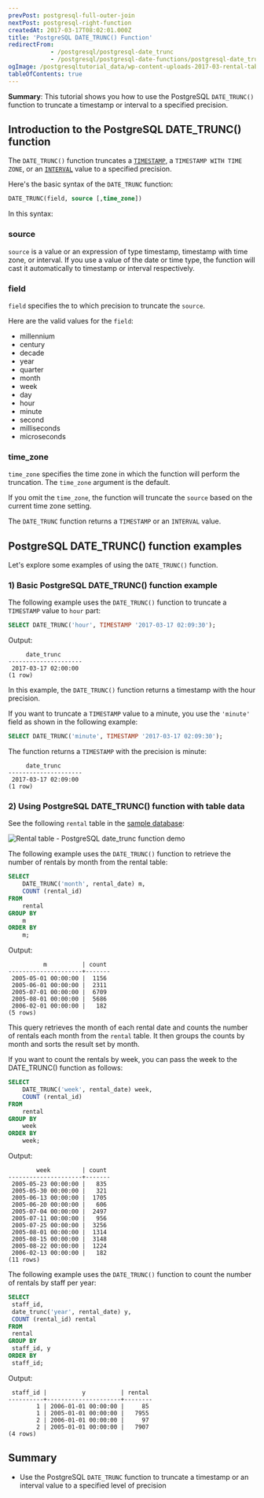 ```yaml
---
prevPost: postgresql-full-outer-join
nextPost: postgresql-right-function
createdAt: 2017-03-17T08:02:01.000Z
title: 'PostgreSQL DATE_TRUNC() Function'
redirectFrom:
            - /postgresql/postgresql-date_trunc 
            - /postgresql/postgresql-date-functions/postgresql-date_trunc
ogImage: /postgresqltutorial_data/wp-content-uploads-2017-03-rental-table.png
tableOfContents: true
---
```


**Summary**: This tutorial shows you how to use the PostgreSQL `DATE_TRUNC()` function to truncate a timestamp or interval to a specified precision.

## Introduction to the PostgreSQL DATE_TRUNC() function

The `DATE_TRUNC()` function truncates a [`TIMESTAMP`](/postgresql/postgresql-timestamp), a `TIMESTAMP WITH TIME ZONE`, or an [`INTERVAL`](/postgresql/postgresql-tutorial/postgresql-interval) value to a specified precision.

Here's the basic syntax of the `DATE_TRUNC` function:

```sql
DATE_TRUNC(field, source [,time_zone])
```

In this syntax:

### source

`source` is a value or an expression of type timestamp, timestamp with time zone, or interval. If you use a value of the date or time type, the function will cast it automatically to timestamp or interval respectively.

### field

`field` specifies the to which precision to truncate the `source`.

Here are the valid values for the `field`:

- millennium
- century
- decade
- year
- quarter
- month
- week
- day
- hour
- minute
- second
- milliseconds
- microseconds

### time_zone

`time_zone` specifies the time zone in which the function will perform the truncation. The `time_zone` argument is the default.

If you omit the `time_zone`, the function will truncate the `source` based on the current time zone setting.

The `DATE_TRUNC` function returns a `TIMESTAMP` or an `INTERVAL` value.

## PostgreSQL DATE_TRUNC() function examples

Let's explore some examples of using the `DATE_TRUNC()` function.

### 1) Basic PostgreSQL DATE_TRUNC() function example

The following example uses the `DATE_TRUNC()` function to truncate a `TIMESTAMP` value to `hour` part:

```sql
SELECT DATE_TRUNC('hour', TIMESTAMP '2017-03-17 02:09:30');
```

Output:

```
     date_trunc
---------------------
 2017-03-17 02:00:00
(1 row)
```

In this example, the `DATE_TRUNC()` function returns a timestamp with the hour precision.

If you want to truncate a `TIMESTAMP` value to a minute, you use the `'minute'` field as shown in the following example:

```sql
SELECT DATE_TRUNC('minute', TIMESTAMP '2017-03-17 02:09:30');
```

The function returns a `TIMESTAMP` with the precision is minute:

```
     date_trunc
---------------------
 2017-03-17 02:09:00
(1 row)
```

### 2) Using PostgreSQL DATE_TRUNC() function with table data

See the following `rental` table in the [sample database](/postgresql/postgresql-getting-started/postgresql-sample-database):

![Rental table - PostgreSQL date_trunc function demo](/postgresqltutorial_data/wp-content-uploads-2017-03-rental-table.png)

The following example uses the `DATE_TRUNC()` function to retrieve the number of rentals by month from the rental table:

```sql
SELECT
    DATE_TRUNC('month', rental_date) m,
    COUNT (rental_id)
FROM
    rental
GROUP BY
    m
ORDER BY
    m;
```

Output:

```
          m          | count
---------------------+-------
 2005-05-01 00:00:00 |  1156
 2005-06-01 00:00:00 |  2311
 2005-07-01 00:00:00 |  6709
 2005-08-01 00:00:00 |  5686
 2006-02-01 00:00:00 |   182
(5 rows)
```

This query retrieves the month of each rental date and counts the number of rentals each month from the `rental` table. It then groups the counts by month and sorts the result set by month.

If you want to count the rentals by week, you can pass the week to the DATE_TRUNC() function as follows:

```sql
SELECT
    DATE_TRUNC('week', rental_date) week,
    COUNT (rental_id)
FROM
    rental
GROUP BY
    week
ORDER BY
    week;
```

Output:

```
        week         | count
---------------------+-------
 2005-05-23 00:00:00 |   835
 2005-05-30 00:00:00 |   321
 2005-06-13 00:00:00 |  1705
 2005-06-20 00:00:00 |   606
 2005-07-04 00:00:00 |  2497
 2005-07-11 00:00:00 |   956
 2005-07-25 00:00:00 |  3256
 2005-08-01 00:00:00 |  1314
 2005-08-15 00:00:00 |  3148
 2005-08-22 00:00:00 |  1224
 2006-02-13 00:00:00 |   182
(11 rows)
```

The following example uses the `DATE_TRUNC()` function to count the number of rentals by staff per year:

```sql
SELECT
 staff_id,
 date_trunc('year', rental_date) y,
 COUNT (rental_id) rental
FROM
 rental
GROUP BY
 staff_id, y
ORDER BY
 staff_id;
```

Output:

```
 staff_id |          y          | rental
----------+---------------------+--------
        1 | 2006-01-01 00:00:00 |     85
        1 | 2005-01-01 00:00:00 |   7955
        2 | 2006-01-01 00:00:00 |     97
        2 | 2005-01-01 00:00:00 |   7907
(4 rows)
```

## Summary

- Use the PostgreSQL `DATE_TRUNC` function to truncate a timestamp or an interval value to a specified level of precision
